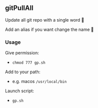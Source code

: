 ## gitPullAll
Update all git repo with a single word 🐚

Add an alias if you want change the name 🧠

### Usage
Give permission:
- `chmod 777 gp.sh`

Add to your path:
- e.g. macos `/usr/local/bin`

Launch script:
- `gp.sh`

